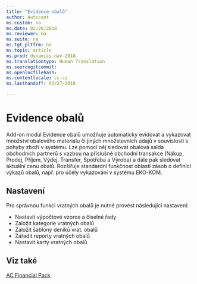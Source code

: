 ```yaml
---
title: "Evidence obalů"
author: Autocont
ms.custom: na
ms.date: 02/26/2018
ms.reviewer: na
ms.suite: na
ms.tgt_pltfrm: na
ms.topic: article
ms.prod: dynamics-nav-2018
ms.translationtype: Human Translation
ms.sourcegitcommit: 
ms.openlocfilehash: 
ms.contentlocale: cs-cz
ms.lasthandoff: 03/27/2018

---
```


# <a name="ac-fp-pack-tracking-basic"></a>Evidence obalů

Add-on modul Evidence obalů umožňuje automaticky evidovat a vykazovat množství obalového materiálu či jiných množstevních údajů v souvislosti s pohyby zboží v systému. Lze pomocí něj sledovat obalová salda obchodních partnerů s vazbou na příslušné obchodní transakce (Nákup, Prodej, Příjem, Výdej, Transfer, Spotřeba a Výroba) a dále pak sledovat aktuální cenu obalů. Rozšiřuje standardní funkčnost oblasti zásob o definici výkazů obalů, např. pro účely vykazování v systému EKO-KOM.

## Nastavení

Pro správnou funkci vratných obalů je nutné provést následující nastavení:

- Nastavit výpočtové vzorce a číselné řady
- Založit kategorie vratných obalů
- Založit šablony deníků vrat. obalů
- Zařadit reporty vratných obalů
- Nastavit karty vratných obalů




## <a name="see-also"></a>Viz také  
[AC Financial Pack](ac-fp-financial-pack.md)
